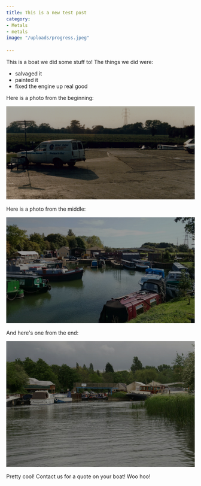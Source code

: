 ```yaml
---
title: This is a new test post
category:
- Metals
- metals
image: "/uploads/progress.jpeg"

---
```

This is a boat we did some stuff to! The things we did were:

* salvaged it
* painted it
* fixed the engine up real good

Here is a photo from the beginning:

![](/uploads/cruisers1-1.png)

Here is a photo from the middle:

![](/uploads/cruisers2-2.jpg)

And here's one from the end:

![](/uploads/cruisers3-2.jpg)

Pretty cool! Contact us for a quote on your boat! Woo hoo!